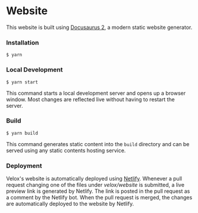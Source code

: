 # Website

This website is built using [Docusaurus 2](https://docusaurus.io/), a modern static website generator.

### Installation

```
$ yarn
```

### Local Development

```
$ yarn start
```

This command starts a local development server and opens up a browser window. Most changes are reflected live without having to restart the server.

### Build

```
$ yarn build
```

This command generates static content into the `build` directory and can be served using any static contents hosting service.

### Deployment

Velox's website is automatically deployed using
[Netlify](https://www.netlify.com/). Whenever a pull request changing one of
the files under *velox/website* is submitted, a live preview link is generated
by Netlify. The link is posted in the pull request as a comment by the Netlify
bot. When the pull request is merged, the changes are automatically deployed to
the website by Netlify.
